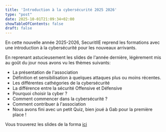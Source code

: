 ```yaml
---
title: 'Introduction à la cybersécurité 2025 2026'
type: "post"
date: 2025-10-01T21:09:34+02:00
showTableOfContents: false
draft: false
---
```


En cette nouvelle année 2025-2026, SecuritIIE reprend les formations avec une introduction à la cybersécurité pour les nouveaux arrivants.

En reprenant astucieusement les slides de l'année dernière, légèrement mis au goût du jour nous avons vu les thèmes suivants:
- La présentation de l'association
- Définition et sensibilisation à quelques attaques plus ou moins récentes.
- Les différentes cathégories de la cybersécurité
- La différence entre la sécurité Offensive et Défensive
- Pourquoi choisir la cyber ?
- Comment commencer dans la cybersécurité ?
- Comment contribuer à l'association
- Nous avons fini avec un petit Quiz, bien joué à Gab pour la première place !

Vous trouverez les slides de la forma [ici](https://drive.google.com/file/d/1NvK3QcsBqtY45LHR12fzdHsVFgkB_9jw/view?usp=drive_link)